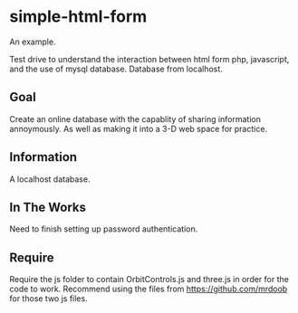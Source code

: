 # simple-html-form
An example.

Test drive to understand the interaction between html form php, javascript, and the use of mysql database. Database from localhost.  

## Goal 

Create an online database with the capablity of sharing information annoymously. As well as making it into a 3-D web space for practice. 

## Information 

A localhost database. 

## In The Works

Need to finish setting up password authentication.

## Require
Require the js folder to contain OrbitControls.js and three.js in order for the code to work.
Recommend using the files from https://github.com/mrdoob for those two js files.
